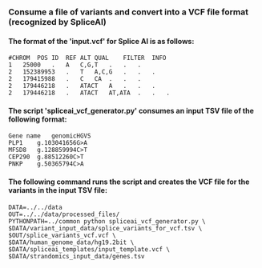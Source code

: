 ### Consume a file of variants and convert into a VCF file format (recognized by SpliceAI)

#### The format of the 'input.vcf' for Splice AI is as follows:

	#CHROM	POS	ID	REF	ALT	QUAL	FILTER	INFO
	1	25000	.	A	C,G,T	.	.	.
	2	152389953	.	T	A,C,G	.	.	.
	2	179415988	.	C	CA	.	.	.
	2	179446218	.	ATACT	A	.	.	.
	2	179446218	.	ATACT	AT,ATA	.	.	.

#### The script 'spliceai_vcf_generator.py' consumes an input TSV file of the following format:

	Gene name	genomicHGVS
	PLP1	g.103041656G>A
	MFSD8	g.128859994C>T
	CEP290	g.88512260C>T
	PNKP	g.50365794C>A 

#### The following command runs the script and creates the VCF file for the variants in the input TSV file:

	DATA=../../data
	OUT=../../data/processed_files/
	PYTHONPATH=../common python spliceai_vcf_generator.py \
	$DATA/variant_input_data/splice_variants_for_vcf.tsv \
	$OUT/splice_variants_vcf.vcf \
	$DATA/human_genome_data/hg19.2bit \
	$DATA/spliceai_templates/input_template.vcf \
	$DATA/strandomics_input_data/genes.tsv
